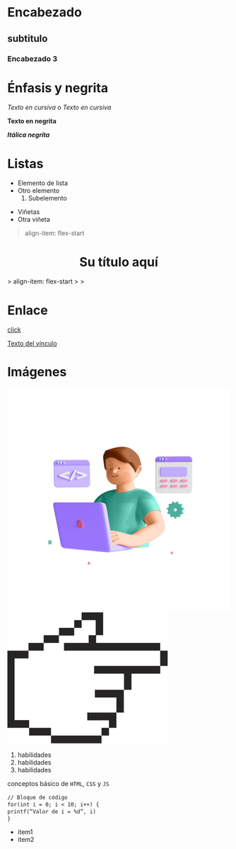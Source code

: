 



# Encabezado
## subtitulo
### Encabezado 3



# Énfasis y negrita

*Texto en cursiva*  o  _Texto en cursiva_

**Texto en negrita**

***Itálica negrita***





# Listas
- Elemento de lista
- Otro elemento
  1. Subelemento
   

* Viñetas
* Otra viñeta



> align-item: flex-start
<h1 align="center"> Su título aquí </h1>
> align-item: flex-start
>
> 

  # Enlace

[click](url...)

[Texto del vínculo](URL_del_vínculo)




 # Imágenes

![descripción de la imágen](img/../developer.jpg)
![descripción de la imágen](img/../mano.svg)

<ol>
<li>habilidades</li>
<li>habilidades</li>
<li>habilidades</li>
</ol>


conceptos básico de `HTML`, `CSS` y `JS`

```
// Bloque de código
for(int i = 0; i < 10; i++) {
printf(“Valor de i = %d”, i)
}
```

- item1
- item2
